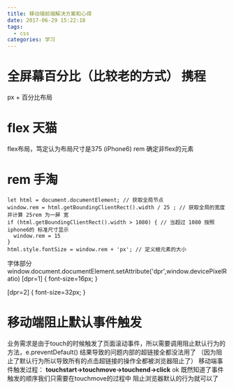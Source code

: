 ```yaml
---
title: 移动端前端解决方案和心得
date: 2017-06-29 15:22:18
tags:
  - css
categories: 学习
---
```

# 全屏幕百分比（比较老的方式） 携程
px + 百分比布局

# flex 天猫
flex布局，笃定认为布局尺寸是375 (iPhone6)
rem 确定非flex的元素
# rem 手淘
```
let html = document.documentElement; // 获取全局节点
window.rem = html.getBoundingClientRect().width / 25 ; // 获取全局的宽度 并计算 25rem 为一屏 宽
if (html.getBoundingClientRect().width > 1080) { // 当超过 1080 按照 iphone6的 标准尺寸显示
  window.rem = 15
}
html.style.fontSize = window.rem + 'px'; // 定义根元素的大小
```

字体部分
window.document.documentElement.setAttribute('dpr',window.devicePixelRatio)
[dpr=1] {
       font-size=16px; 
}


[dpr=2] {
       font-size=32px; 
}

# 移动端阻止默认事件触发

业务需求是由于touch的时候触发了页面滚动事件，所以需要调用阻止默认行为的方法，e.preventDefault() 结果导致的问题内部的超链接全都没法用了 （因为阻止了默认行为所以导致所有的点击超链接的操作全都被浏览器阻止了）
移动端事件触发过程： <strong>touchstart→touchmove→touchend→click</strong>
ok 既然知道了事件触发的顺序我们只需要在touchmove的过程中 阻止浏览器默认的行为就可以了